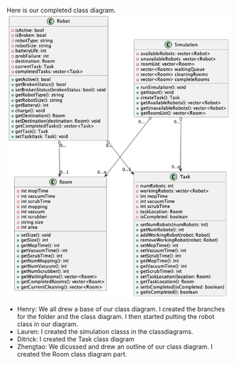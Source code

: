 Here is our completed class diagram.
![Robot Class Diagram](classDiagrams.png)

* Henry: We all drew a base of our class diagram. I created the branches for the folder and the class diagram. I then started putting the robot class in our diagram.
* Lauren: I created the simulation classs in the classdiagrams.
* Ditrick: I created the Task class diagram
* Zhengtao: We dicussed and drew an outline of our class diagram. I created the Room class diagram part.

